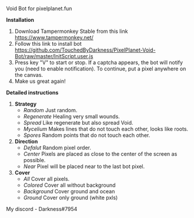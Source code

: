 Void Bot for pixelplanet.fun

**Installation**
1. Download Tampermonkey Stable from this link https://www.tampermonkey.net/
2. Follow this link to install bot https://github.com/TouchedByDarkness/PixelPlanet-Void-Bot/raw/master/InitScript.user.js
3. Press key "V" to start or stop.
   If a captcha appears, the bot will notify you (need to enable notification).
   To continue, put a pixel anywhere on the canvas.
4. Make us great again!

**Detailed instructions**
1. **Strategy**
   * *Random*
      Just random.
   * *Regenerate*
      Healing very small wounds.
   * *Spread*
      Like regenerate but also spread Void.
   * *Mycelium*
      Makes lines that do not touch each other, looks like roots.
   * *Spores*
      Random points that do not touch each other.
2. **Direction**
   * *Defalut*
      Random pixel order.
   * *Center*
      Pixels are placed as close to the center of the screen as possible.
   * *Near*
      Pixel will be placed near to the last bot pixel.
3. **Cover**
   * *All*
      Cover all pixels.
   * *Colored*
      Cover all without background
   * *Background*
      Cover ground and ocean
   * *Ground*
      Cover only ground (white pxls)

My discord - Darkness#7954

